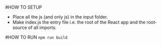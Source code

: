 #HOW TO SETUP
- Place all the js (and only js) in the input folder. 
- Make index.js the entry file i.e. the root of the React app and the root-source of all imports.

#HOW TO RUN
`npm run build`
